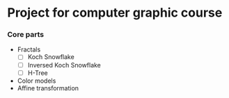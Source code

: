 # Project for computer graphic course

### Core parts
* Fractals
    * [ ] Koch Snowflake
    * [ ] Inversed Koch Snowflake
    * [ ] H-Tree
* Color models
* Affine transformation 